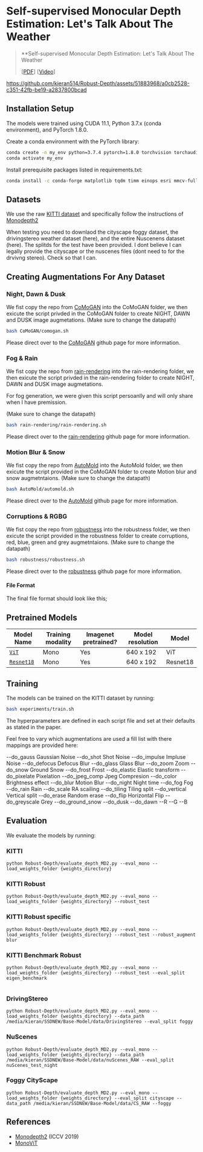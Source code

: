 # Self-supervised Monocular Depth Estimation: Let's Talk About The Weather


 >**Self-supervised Monocular Depth Estimation: Let's Talk About The Weather
 >
 >[[PDF](LINK)] [[Video](LINK)]


https://github.com/kieran514/Robust-Depth/assets/51883968/a0cb2528-c351-42fb-be19-a2837800bcad



## Installation Setup

The models were trained using CUDA 11.1, Python 3.7.x (conda environment), and PyTorch 1.8.0.

Create a conda environment with the PyTorch library:

```bash
conda create -n my_env python=3.7.4 pytorch=1.8.0 torchvision torchaudio cudatoolkit=11.1 -c pytorch -c nvidia
conda activate my_env
```

Install prerequisite packages listed in requirements.txt:

```bash
conda install -c conda-forge matplotlib tqdm timm einops esri mmcv-full esri mmsegmentation
```

## Datasets

We use the raw [KITTI dataset](http://www.cvlibs.net/download.php?file=raw_data_downloader.zip) and specifically follow the instructions of [Monodepth2](https://github.com/nianticlabs/monodepth2)

When testing you need to downlaod the cityscape foggy dataset, the drivingstereo weather dataset (here), and the entire Nuscenens dataset (here). The splitds for the test have been provided. I dont believe I can legally provide the cityscape or the nuscenes files (dont need to for the drvivng stereo). Check so that I can. 

## Creating Augmentations For Any Dataset

### Night, Dawn & Dusk
We fist copy the repo from [CoMoGAN](https://github.com/astra-vision/CoMoGAN) into the CoMoGAN folder, we then exicute the script privded in the CoMoGAN folder to create NIGHT, DAWN and DUSK image augmetations. (Make sure to change the datapath)
```bash
bash CoMoGAN/comogan.sh 
```
Please direct over to the [CoMoGAN](https://github.com/astra-vision/CoMoGAN) github page for more information.

### Fog & Rain
We fist copy the repo from [rain-rendering](https://github.com/astra-vision/rain-rendering) into the rain-rendering folder, we then exicute the script privded in the rain-rendering folder to create NIGHT, DAWN and DUSK image augmetations. 

For fog generation, we were given this script persoanlly and will only share when I have premission. 

(Make sure to change the datapath)
```bash
bash rain-rendering/rain-rendering.sh 
```
Please direct over to the [rain-rendering](https://github.com/astra-vision/rain-rendering) github page for more information.

### Motion Blur & Snow
We fist copy the repo from [AutoMold](https://github.com/UjjwalSaxena/Automold--Road-Augmentation-Library) into the AutoMold folder, we then exicute the script provided in the CoMoGAN folder to create Motion blur and snow augmetntaions. (Make sure to change the datapath)
```bash
bash AutoMold/automold.sh 
```
Please direct over to the [AutoMold](https://github.com/UjjwalSaxena/Automold--Road-Augmentation-Library) github page for more information.

### Corruptions & RGBG
We fist copy the repo from [robustness](https://github.com/hendrycks/robustness) into the robustness folder, we then exicute the script provided in the robustness folder to create corruptions, red, blue, green and grey augmetntaions. (Make sure to change the datapath)
```bash
bash robustness/robustness.sh 
```
Please direct over to the [robustness](https://github.com/hendrycks/robustness) github page for more information.


#### File Format
The final file format should look like this;


## Pretrained Models

| Model Name          | Training modality | Imagenet pretrained? | Model resolution  | Model  |
|-------------------------|-------------------|--------------------------|-----------------|------|
| [`ViT`](https://drive.google.com/drive/folders/1oKT2oAPp-7altFTvPKR2d7FdgXN9xMG3?usp=sharing)          | Mono              | Yes | 640 x 192                | ViT        |
| [`Resnet18`](https://drive.google.com/drive/folders/1QSHZjOk6Ufw52BGjJmuxV7PJQNisH5Kk?usp=sharing)        | Mono            | Yes | 640 x 192                |  Resnet18          |



<!-- [ViT](https://drive.google.com/drive/folders/1oKT2oAPp-7altFTvPKR2d7FdgXN9xMG3?usp=sharing)
[Resnet18](https://drive.google.com/drive/folders/1QSHZjOk6Ufw52BGjJmuxV7PJQNisH5Kk?usp=sharing) -->

## Training

The models can be trained on the KITTI dataset by running: 

```bash
bash experiments/train.sh
```

The hyperparameters are defined in each script file and set at their defaults as stated in the paper.

Feel free to vary which augmentations are used a fill list with there mappings are provided here:

--do_gauss Gaussian Noise
--do_shot Shot Noise
--do_impulse Impluse Noise
--do_defocus Defocus Blur
--do_glass Glass Blur
--do_zoom Zoom 
--do_snow Ground Snow
--do_frost Frost
--do_elastic Elastic transform
--do_pixelate Pixelation
--do_jpeg_comp Jpeg Compresion
--do_color Brightness effect
--do_blur Motion Blur
--do_night Night time 
--do_fog Fog
--do_rain Rain 
--do_scale RA scailing
--do_tiling Tiling split
--do_vertical Vertical split
--do_erase Random erase
--do_flip Horizontal Flip
--do_greyscale Grey
--do_ground_snow 
--do_dusk
--do_dawn 
--R 
--G 
--B


## Evaluation
We evaluate the models by running:


### KITTI 

```
python Robust-Depth/evaluate_depth_MD2.py --eval_mono --load_weights_folder {weights_directory}
```

### KITTI Robust

```
python Robust-Depth/evaluate_depth_MD2.py --eval_mono --load_weights_folder {weights_directory} --robust_test
```
### KITTI Robust specific

```
python Robust-Depth/evaluate_depth_MD2.py --eval_mono --load_weights_folder {weights_directory} --robust_test --robust_augment blur
```

### KITTI Benchmark Robust

```
python Robust-Depth/evaluate_depth_MD2.py --eval_mono --load_weights_folder {weights_directory} --robust_test --eval_split eigen_benchmark
 
```

### DrivingStereo 

```
python Robust-Depth/evaluate_depth_MD2.py --eval_mono --load_weights_folder {weights_directory} --data_path /media/kieran/SSDNEW/Base-Model/data/DrivingStereo --eval_split foggy

```

### NuScenes 

```
python Robust-Depth/evaluate_depth_MD2.py --eval_mono --load_weights_folder {weights_directory} --data_path /media/kieran/SSDNEW/Base-Model/data/nuScenes_RAW --eval_split nuScenes_test_night
```

### Foggy CityScape 

```
python Robust-Depth/evaluate_depth_MD2.py --eval_mono --load_weights_folder {weights_directory} --eval_split cityscape --data_path /media/kieran/SSDNEW/Base-Model/data/CS_RAW --foggy
```


## References

* [Monodepth2](https://github.com/nianticlabs/monodepth2) (ICCV 2019)
* [MonoViT](https://github.com/zxcqlf/MonoViT) 



